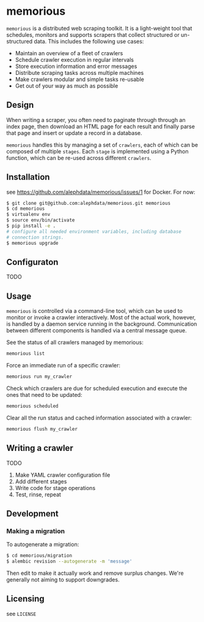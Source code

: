# memorious

``memorious`` is a distributed web scraping toolkit. It is a light-weight tool that
schedules, monitors and supports scrapers that collect structured or
un-structured data. This includes the following use cases:

* Maintain an overview of a fleet of crawlers
* Schedule crawler execution in regular intervals
* Store execution information and error messages
* Distribute scraping tasks across multiple machines
* Make crawlers modular and simple tasks re-usable
* Get out of your way as much as possible

## Design

When writing a scraper, you often need to paginate through through an index
page, then download an HTML page for each result and finally parse that page
and insert or update a record in a database.

``memorious`` handles this by managing a set of ``crawlers``, each of which can
be composed of multiple ``stages``. Each ``stage`` is implemented using a
Python function, which can be re-used across different ``crawlers``.

## Installation

see https://github.com/alephdata/memorious/issues/1 for Docker. For now:

```sh
$ git clone git@github.com:alephdata/memorious.git memorious
$ cd memorious
$ virtualenv env
$ source env/bin/activate
$ pip install -e .
# configure all needed environment variables, including database
# connection strings.
$ memorious upgrade
```

## Configuraton

TODO

## Usage

``memorious`` is controlled via a command-line tool, which can be used to monitor
or invoke a crawler interactively. Most of the actual work, however, is handled
by a daemon service running in the background. Communication between different
components is handled via a central message queue.

See the status of all crawlers managed by memorious:

```sh
memorious list
```

Force an immediate run of a specific crawler:

```sh
memorious run my_crawler
```

Check which crawlers are due for scheduled execution and execute the ones that
need to be updated:

```sh
memorious scheduled
```

Clear all the run status and cached information associated with a crawler:

```sh
memorious flush my_crawler
```

## Writing a crawler

TODO

1. Make YAML crawler configuration file
2. Add different stages
3. Write code for stage operations
4. Test, rinse, repeat

## Development

### Making a migration

To autogenerate a migration:

```sh
$ cd memorious/migration
$ alembic revision --autogenerate -m 'message'
```

Then edit to make it actually work and remove surplus changes. We're generally
not aiming to support downgrades.

## Licensing

see ``LICENSE``
